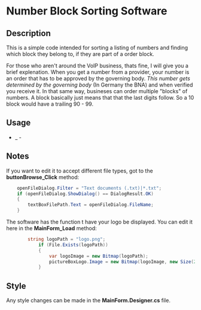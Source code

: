 # Number Block Sorting Software

## Description

This is a simple code intended for sorting a listing of numbers and finding which block they belong to, if they are part of a order block.

For those who aren't around the VoIP business, thats fine, I will give you a brief explenation. When you get a number from a provider, your number is an order that has to be approved by the governing body. _This number gets determined by the governing body_ (In Germany the BNA) and when verified you receive it. In that same way, busineses can order multiple "blocks" of numbers. A block basically just means that that the last digits follow. So a 10 block would have a trailing 90 - 99.

## Usage

- \_ -

## Notes

If you want to edit it to accept different file types, got to the __buttonBrowse_Click__ method:

```c#
    openFileDialog.Filter = "Text documents (.txt)|*.txt";
    if (openFileDialog.ShowDialog() == DialogResult.OK)
    {
        textBoxFilePath.Text = openFileDialog.FileName;
    }
```


The software has the function t have your logo be displayed. You can edit it here in the __MainForm_Load__ method:

```c#
        string logoPath = "logo.png";
            if (File.Exists(logoPath))
            {
                var logoImage = new Bitmap(logoPath);
                pictureBoxLogo.Image = new Bitmap(logoImage, new Size(250, 150));
            }
```

## Style

Any style changes can be made in the __MainForm.Designer.cs__ file. 
